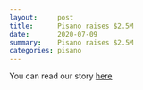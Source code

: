 ```yaml
---
layout:     post
title:      Pisano raises $2.5M
date:       2020-07-09
summary:    Pisano raises $2.5M
categories: pisano
---
```


You can read our story [here](https://www.linkedin.com/pulse/we-just-raised-25m-you-our-customers-heres-what-were-doing-demir/)
